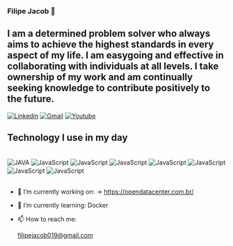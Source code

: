 ### Filipe Jacob 👋

## I am a determined problem solver who always aims to achieve the highest standards in every aspect of my life. I am easygoing and effective in collaborating with individuals at all levels. I take ownership of my work and am continually seeking knowledge to contribute positively to the future.
[![Linkedin](https://img.shields.io/badge/LinkedIn-0077B5?style=for-the-badge&logo=linkedin&logoColor=white)](https://https://www.linkedin.com/in/filipe-jacob/)
[![Gmail](https://img.shields.io/badge/filipejacob019@gmail.com-D14836?style=for-the-badge&logo=gmail&logoColor=white)](https://mailto:filipejacob019@gmail.com)
[![Youtube](https://img.shields.io/badge/YouTube-FF0000?style=for-the-badge&logo=youtube&logoColor=white)](https://www.youtube.com/@eujacob)

## Technology I use in my day

<div style="display: inline_block"><br/>
    <img align= "center" alt="JAVA" src="https://img.shields.io/badge/Java-ED8B00?style=for-the-badge&logo=openjdk&logoColor=white"/>
    <img align= "center" alt="JavaScript" src="https://img.shields.io/badge/Spring-6DB33F?style=for-the-badge&logo=spring&logoColor=white"/>
    <img align= "center" alt="JavaScript" src="https://img.shields.io/badge/JavaScript-F7DF1E?style=for-the-badge&logo=javascript&logoColor=black"/>
    <img align= "center" alt="JavaScript" src="https://img.shields.io/badge/TypeScript-007ACC?style=for-the-badge&logo=typescript&logoColor=white"/>
    <img align= "center" alt="JavaScript" src="https://img.shields.io/badge/React-20232A?style=for-the-badge&logo=react&logoColor=61DAFB"/>
    <img align= "center" alt="JavaScript" src="https://img.shields.io/badge/Node.js-43853D?style=for-the-badge&logo=node.js&logoColor=white"/>
    <img align= "center" alt="JavaScript" src="https://img.shields.io/badge/PostgreSQL-316192?style=for-the-badge&logo=postgresql&logoColor=white"/>
    <img align= "center" alt="JavaScript" src="https://img.shields.io/badge/MongoDB-4EA94B?style=for-the-badge&logo=mongodb&logoColor=white"/>

</div><br/>

- 🔭 I’m currently working on: -> https://opendatacenter.com.br/ 

- 🌱 I’m currently learning: Docker

- 📫 How to reach me:

    filipejacob019@gmail.com
